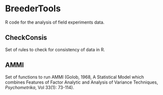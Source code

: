 BreederTools
============

R code for the analysis of field experiments data.

CheckConsis
-------------------------

Set of rules to check for consistency of data in R.

AMMI
-------------------------

Set of functions to run AMMI (Golob, 1968, A Statistical Model which combines Features of Factor Analytic and Analysis of Variance Techniques, *Psychometrika*, Vol 33(1): 73-114).
